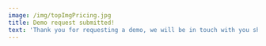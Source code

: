 ```yaml
---
image: /img/topImgPricing.jpg
title: Demo request submitted!
text: 'Thank you for requesting a demo, we will be in touch with you shortly!'
---
```


